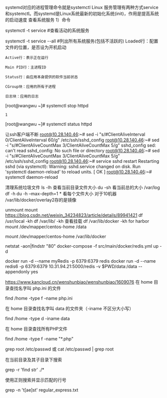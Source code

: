 systemd对应的进程管理命令就是systemctl
Linux 服务管理有两种方式service和systemctl。而systemd是Linux系统最新的初始化系统(init)，作用是提高系统的启动速度
 查看系统服务
1）命令

systemctl -t service #查看活动的系统服务

systemctl -t service --all #列出所有系统服务(包括不活跃的)
    Loaded行：配置文件的位置，是否设为开机启动

    Active行：表示正在运行

    Main PID行：主进程ID

    Status行：由应用本身提供的软件当前状态

    CGroup块：应用的所有子进程

    日志块：应用的日志

[root@wangwu ~]# systemctl stop httpd

    1

[root@wangwu ~]# systemctl status httpd




 让ssh客户端不断
 root@10.28.140.46:~# sed -i "s/#ClientAliveInterval 0/ClientAliveInterval 60/g" /etc/ssh/sshd_config
root@10.28.140.46:~# sed -i "s/#ClientAliveCountMax 3/ClientAliveCountMax 5/g" sshd_config
sed: can't read sshd_config: No such file or directory
root@10.28.140.46:~# sed -i "s/#ClientAliveCountMax 3/ClientAliveCountMax 5/g" /etc/ssh/sshd_config
root@10.28.140.46:~# service sshd restart
Restarting sshd (via systemctl):  Warning: sshd.service changed on disk. Run 'systemctl daemon-reload' to reload units.
                                                           [  OK  ]
root@10.28.140.46:~# systemctl daemon-reload


 清理系统垃圾文件
 ls -lh 查看当前目录文件大小
 du -sh 看当前总的大小
/var/log
df -h
du -h –max-depth=1 * 看每个文件大小
对于10机器
/var/lib/docker/overlay2存的是镜像
 
unmount mount
https://blog.csdn.net/weixin_34234823/article/details/89941421
df /usr/local -kh
df /var/lib/ -kh  查看挂载
df /var/lib/docker -kh
for harbor
 mount /dev/mapper/centos-home /data
 
mount /dev/mapper/centos-home /var/lib/docker

netstat -aon|findstr "80"
docker-compose -f src/main/docker/redis.yml up -d

docker run -d --name myRedis -p 6379:6379 redis 
docker run -d --name redis6 -p 6379:6379 10.31.94.21:5000/redis  -v $PWD/data:/data --appendonly yes

https://www.kancloud.cn/wenshunbiao/wenshunbiao/1609076
在 home 目录查找名字叫 php.ini 的文件

find /home -type f -name php.ini

在 home 目录查找名字叫 data 的文件夹（-iname 不区分大小写）

find /home -type d -iname data

在 home 目录查找所有PHP文件

find /home -type f -name "*.php"

grep root /etc/passwd
或
cat /etc/passwd | grep root

在当前目录及其子目录下搜索

grep -r 'find str' ./*

使用正则搜索并显示匹配的行号

grep -n 't[ae]st' regular_express.txt


